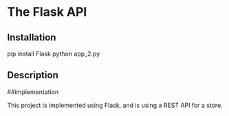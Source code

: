 # The Flask API

## Installation

pip install Flask
python app_2.py

## Description

##implementation

This project is implemented using Flask, and is using a REST API for a store.












